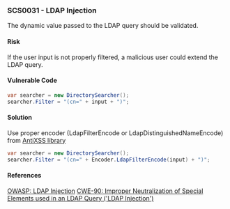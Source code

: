 ### SCS0031 - LDAP Injection
The dynamic value passed to the LDAP query should be validated.
#### Risk
If the user input is not properly filtered, a malicious user could extend the LDAP query.
#### Vulnerable Code
```cs
var searcher = new DirectorySearcher();
searcher.Filter = "(cn=" + input + ")";
```
#### Solution
Use proper encoder (LdapFilterEncode or LdapDistinguishedNameEncode) from [AntiXSS library](https://www.nuget.org/packages/AntiXSS/)
```cs
var searcher = new DirectorySearcher();
searcher.Filter = "(cn=" + Encoder.LdapFilterEncode(input) + ")";
```
#### References
[OWASP: LDAP Injection](https://www.owasp.org/index.php/LDAP_injection)
[CWE-90: Improper Neutralization of Special Elements used in an LDAP Query ('LDAP Injection')](https://cwe.mitre.org/data/definitions/90.html)